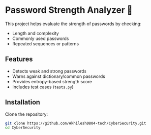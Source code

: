 # Password Strength Analyzer 🔐

This project helps evaluate the strength of passwords by checking:
- Length and complexity
- Commonly used passwords
- Repeated sequences or patterns

## Features
- Detects weak and strong passwords
- Warns against dictionary/common passwords
- Provides entropy-based strength score
- Includes test cases (`tests.py`)

## Installation
Clone the repository:
```bash
git clone https://github.com/Akhilesh0804-tech/CyberSecurity.git
cd CyberSecurity
